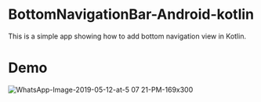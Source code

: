 # BottomNavigationBar-Android-kotlin

This is a simple app showing how to add bottom navigation view in Kotlin. 

# Demo

![WhatsApp-Image-2019-05-12-at-5 07 21-PM-169x300](https://user-images.githubusercontent.com/42861284/57581885-d44d3400-74db-11e9-8815-588522c292ce.jpeg)
